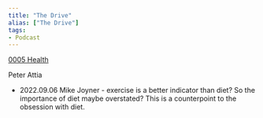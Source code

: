 ```yaml
---
title: "The Drive"
alias: ["The Drive"]
tags:
- Podcast
---
```

[0005 Health](notes/0005%20Health.md)

Peter Attia 
- 2022.09.06 Mike Joyner - exercise is a better indicator than diet? So the importance of diet maybe overstated? This is a counterpoint to the obsession with diet. 